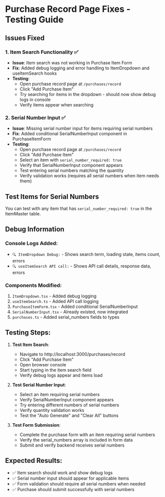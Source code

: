 # Purchase Record Page Fixes - Testing Guide

## Issues Fixed

### 1. Item Search Functionality ✅
- **Issue**: Item search was not working in Purchase Item Form
- **Fix**: Added debug logging and error handling to ItemDropdown and useItemSearch hooks
- **Testing**: 
  - Open purchase record page at `/purchases/record`
  - Click "Add Purchase Item" 
  - Try searching for items in the dropdown - should now show debug logs in console
  - Verify items appear when searching

### 2. Serial Number Input ✅ 
- **Issue**: Missing serial number input for items requiring serial numbers
- **Fix**: Added conditional SerialNumberInput component in PurchaseItemForm
- **Testing**:
  - Open purchase record page at `/purchases/record`
  - Click "Add Purchase Item"
  - Select an item with `serial_number_required: true` 
  - Verify that SerialNumberInput component appears
  - Test entering serial numbers matching the quantity
  - Verify validation works (requires all serial numbers when item needs them)

## Test Items for Serial Numbers

You can test with any item that has `serial_number_required: true` in the ItemMaster table.

## Debug Information

### Console Logs Added:
- `🔍 ItemDropdown Debug:` - Shows search term, loading state, items count, errors
- `🔍 useItemSearch API call:` - Shows API call details, response data, errors

### Components Modified:
1. `ItemDropdown.tsx` - Added debug logging
2. `useItemSearch.ts` - Added API call logging  
3. `PurchaseItemForm.tsx` - Added conditional SerialNumberInput
4. `SerialNumberInput.tsx` - Already existed, now integrated
5. `purchases.ts` - Added serial_numbers fields to types

## Testing Steps:

1. **Test Item Search**:
   - Navigate to http://localhost:3000/purchases/record
   - Click "Add Purchase Item"
   - Open browser console 
   - Start typing in the item search field
   - Verify debug logs appear and items load

2. **Test Serial Number Input**:
   - Select an item requiring serial numbers
   - Verify SerialNumberInput component appears
   - Try entering different numbers of serial numbers
   - Verify quantity validation works
   - Test the "Auto Generate" and "Clear All" buttons

3. **Test Form Submission**:
   - Complete the purchase form with an item requiring serial numbers
   - Verify the serial_numbers array is included in form data
   - Submit and verify backend receives serial numbers

## Expected Results:
- ✅ Item search should work and show debug logs
- ✅ Serial number input should appear for applicable items
- ✅ Form validation should require all serial numbers when needed
- ✅ Purchase should submit successfully with serial numbers